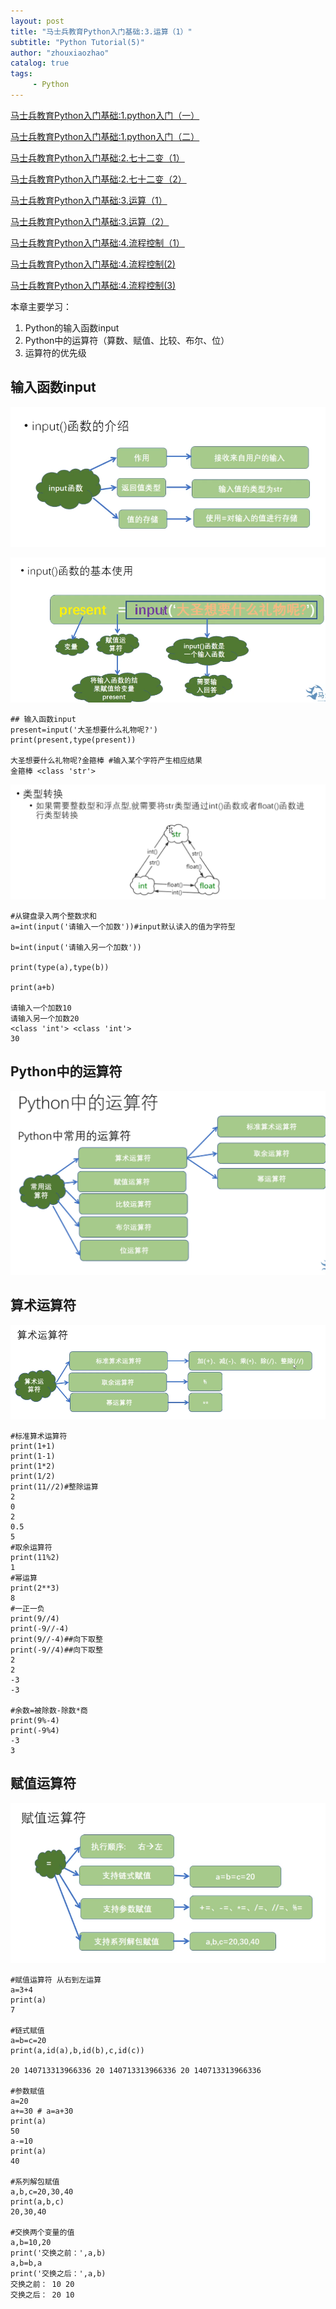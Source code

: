 ```yaml
---
layout: post
title: "马士兵教育Python入门基础:3.运算（1）"
subtitle: "Python Tutorial(5)"
author: "zhouxiaozhao"
catalog: true
tags:
     - Python
---
```



[马士兵教育Python入门基础:1.python入门（一）](https://www.zhouxiaozhao.cn/2020/09/10/python1/)

[马士兵教育Python入门基础:1.python入门（二）](https://www.zhouxiaozhao.cn/2020/09/12/python2/)

[马士兵教育Python入门基础:2.七十二变（1）](https://www.zhouxiaozhao.cn/2020/09/15/python3/)

[马士兵教育Python入门基础:2.七十二变（2）](https://www.zhouxiaozhao.cn/2020/09/24/python4/)

[马士兵教育Python入门基础:3.运算（1）](https://www.zhouxiaozhao.cn/2020/09/26/python5/)

[马士兵教育Python入门基础:3.运算（2）](https://www.zhouxiaozhao.cn/2020/10/15/python6/)

[马士兵教育Python入门基础:4.流程控制（1）](https://www.zhouxiaozhao.cn/2020/10/17/python7/)

[马士兵教育Python入门基础:4.流程控制(2)](https://www.zhouxiaozhao.cn/2020/10/20/python8/)

[马士兵教育Python入门基础:4.流程控制(3)](https://www.zhouxiaozhao.cn/2020/10/22/python9/)

本章主要学习：

1. Python的输入函数input
2. Python中的运算符（算数、赋值、比较、布尔、位）
3. 运算符的优先级

## 输入函数input

![image-20201001160601965](/img/posts/2020.9.26/image-20201001160601965.png)

![image-20201001160723658](/img/posts/2020.9.26/image-20201001160723658.png)

```
## 输入函数input
present=input('大圣想要什么礼物呢?')
print(present,type(present))

大圣想要什么礼物呢?金箍棒 #输入某个字符产生相应结果
金箍棒 <class 'str'>
```

![image-20201001161303786](/img/posts/2020.9.26/image-20201001161303786.png)

```
#从键盘录入两个整数求和
a=int(input('请输入一个加数'))#input默认读入的值为字符型

b=int(input('请输入另一个加数'))

print(type(a),type(b))

print(a+b)

请输入一个加数10
请输入另一个加数20
<class 'int'> <class 'int'>
30
```

## Python中的运算符

![image-20201001161513456](/img/posts/2020.9.26/image-20201001161513456.png)

## 算术运算符

![image-20201001161556781](/img/posts/2020.9.26/image-20201001161556781.png)

```
#标准算术运算符
print(1+1)
print(1-1)
print(1*2)
print(1/2)
print(11//2)#整除运算
2
0
2
0.5
5
#取余运算符
print(11%2)
1
#幂运算
print(2**3)
8
#一正一负
print(9//4)
print(-9//-4)
print(9//-4)##向下取整
print(-9//4)##向下取整
2
2
-3
-3

#余数=被除数-除数*商
print(9%-4)
print(-9%4)
-3
3
```

## 赋值运算符

![image-20201001163139372](/img/posts/2020.9.26/image-20201001163139372.png)

```
#赋值运算符 从右到左运算
a=3+4
print(a)
7

#链式赋值
a=b=c=20
print(a,id(a),b,id(b),c,id(c))

20 140713313966336 20 140713313966336 20 140713313966336

#参数赋值
a=20
a+=30 # a=a+30
print(a)
50
a-=10
print(a)
40

#系列解包赋值
a,b,c=20,30,40
print(a,b,c)
20,30,40

#交换两个变量的值
a,b=10,20
print('交换之前：',a,b)
a,b=b,a
print('交换之后：',a,b)
交换之前： 10 20
交换之后： 20 10
```
